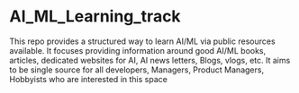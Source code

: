 # AI_ML_Learning_track
This repo provides a structured way to learn AI/ML via public resources available. It focuses providing information around good AI/ML books, articles, dedicated websites for AI, AI news letters, Blogs, vlogs, etc. It aims to be single source for all developers, Managers, Product Managers, Hobbyists  who are interested  in this space
